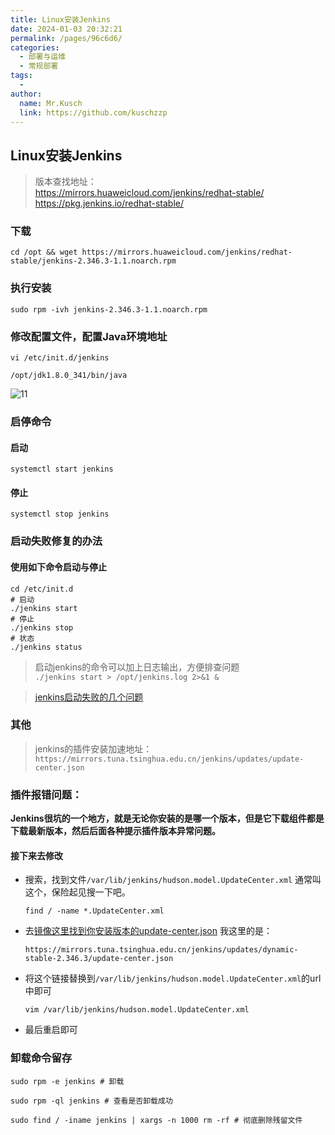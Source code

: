 ```yaml
---
title: Linux安装Jenkins
date: 2024-01-03 20:32:21
permalink: /pages/96c6d6/
categories:
  - 部署与运维
  - 常规部署
tags:
  -
author:
  name: Mr.Kusch
  link: https://github.com/kuschzzp
---
```


## Linux安装Jenkins

> 版本查找地址：  
> https://mirrors.huaweicloud.com/jenkins/redhat-stable/    
> https://pkg.jenkins.io/redhat-stable/

### 下载

```shell
cd /opt && wget https://mirrors.huaweicloud.com/jenkins/redhat-stable/jenkins-2.346.3-1.1.noarch.rpm
```

### 执行安装

```shell
sudo rpm -ivh jenkins-2.346.3-1.1.noarch.rpm
```

### 修改配置文件，配置Java环境地址

```shell
vi /etc/init.d/jenkins 
```

`/opt/jdk1.8.0_341/bin/java`

![11](http://cdn.superkusch.fun/docs/20240103204303.png)

### 启停命令

#### 启动

```shell
systemctl start jenkins
```

#### 停止

```shell
systemctl stop jenkins
```

### 启动失败修复的办法

#### 使用如下命令启动与停止

```shell
cd /etc/init.d
# 启动 
./jenkins start 
# 停止 
./jenkins stop 
# 状态 
./jenkins status
```

> 启动jenkins的命令可以加上日志输出，方便排查问题  
> `./jenkins start > /opt/jenkins.log 2>&1 &`


> [jenkins启动失败的几个问题](https://zhuanlan.zhihu.com/p/609882788)

### 其他

> jenkins的插件安装加速地址：`https://mirrors.tuna.tsinghua.edu.cn/jenkins/updates/update-center.json`


### 插件报错问题：

**Jenkins很坑的一个地方，就是无论你安装的是哪一个版本，但是它下载组件都是下载最新版本，然后后面各种提示插件版本异常问题。**

#### 接下来去修改

- 搜索，找到文件`/var/lib/jenkins/hudson.model.UpdateCenter.xml` 通常叫这个，保险起见搜一下吧。
    ```shell
    find / -name *.UpdateCenter.xml
    ```
- 去[镜像这里找到你安装版本的update-center.json](https://mirrors.tuna.tsinghua.edu.cn/jenkins/updates/)
    我这里的是：
    ```shell
    https://mirrors.tuna.tsinghua.edu.cn/jenkins/updates/dynamic-stable-2.346.3/update-center.json 
    ```
- 将这个链接替换到`/var/lib/jenkins/hudson.model.UpdateCenter.xml`的url中即可
    ```shell
    vim /var/lib/jenkins/hudson.model.UpdateCenter.xml
    ```
- 最后重启即可

### 卸载命令留存

```shell
sudo rpm -e jenkins # 卸载

sudo rpm -ql jenkins # 查看是否卸载成功

sudo find / -iname jenkins | xargs -n 1000 rm -rf # 彻底删除残留文件
```
